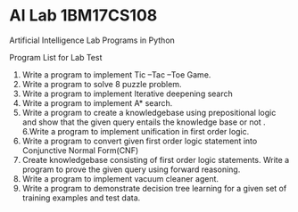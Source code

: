 # AI Lab 1BM17CS108
Artificial Intelligence Lab Programs in Python

Program List for Lab Test

1. Write a program to implement Tic –Tac –Toe  Game.
2. Write a program to solve 8 puzzle problem.
3. Write a program to implement Iterative deepening search 
4. Write a program to implement A* search.
5.  Write a program to create a knowledgebase using prepositional logic and  show that the given query entails the knowledge base or not .
6.Write a program to implement unification in first order logic.
7. Write a program to convert  given first order logic statement into Conjunctive Normal Form(CNF) 
8. Create knowledgebase consisting of first order logic statements. Write a program to prove the given query using forward reasoning. 
9. Write a program to implement vacuum cleaner agent.
10. Write  a program to demonstrate decision tree learning  for a  given set of training examples and test data.
